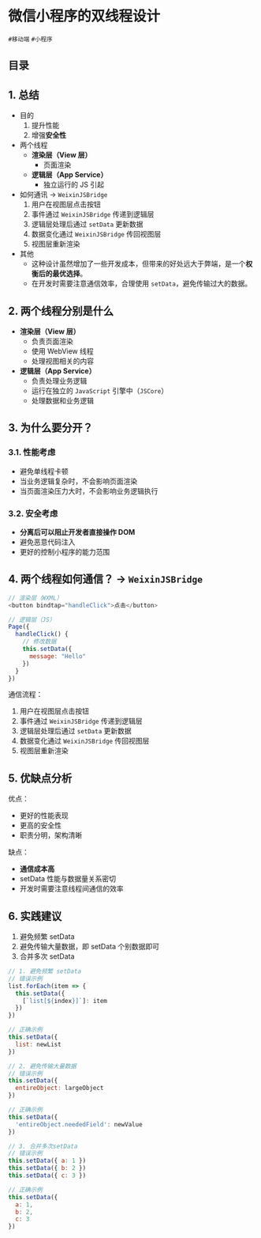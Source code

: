 
# 微信小程序的双线程设计

`#移动端` `#小程序` 


## 目录
<!-- toc -->
 ## 1. 总结 

- 目的
	1. 提升性能
	2. 增强**安全性**
- 两个线程
	- **渲染层（View 层）**
		- 页面渲染
	- **逻辑层（App Service）**
		- 独立运行的 JS 引起
- 如何通讯 → `WeixinJSBridge`
	1. 用户在视图层点击按钮
	2. 事件通过 `WeixinJSBridge` 传递到逻辑层
	3. 逻辑层处理后通过 `setData` 更新数据
	4. 数据变化通过 `WeixinJSBridge` 传回视图层
	5. 视图层重新渲染
- 其他
	- 这种设计虽然增加了一些开发成本，但带来的好处远大于弊端，是一个**权衡后的最优选择**。
	- 在开发时需要注意通信效率，合理使用 `setData`，避免传输过大的数据。


## 2. 两个线程分别是什么

- **渲染层（View 层）**
	- 负责页面渲染
	- 使用 WebView 线程
	- 处理视图相关的内容
- **逻辑层（App Service）**
	- 负责处理业务逻辑
	- 运行在独立的 `JavaScript` 引擎中（`JSCore`）
	- 处理数据和业务逻辑

## 3. 为什么要分开？

### 3.1. 性能考虑

- 避免单线程卡顿
- 当业务逻辑复杂时，不会影响页面渲染
- 当页面渲染压力大时，不会影响业务逻辑执行

### 3.2. 安全考虑

- **分离后可以阻止开发者直接操作 DOM**
- 避免恶意代码注入
- 更好的控制小程序的能力范围

## 4. 两个线程如何通信？ → `WeixinJSBridge`

```javascript
// 渲染层（WXML）
<button bindtap="handleClick">点击</button>

// 逻辑层（JS）
Page({
  handleClick() {
    // 修改数据
    this.setData({
      message: "Hello"
    })
  }
})
```

通信流程：
1. 用户在视图层点击按钮
2. 事件通过 `WeixinJSBridge` 传递到逻辑层
3. 逻辑层处理后通过 `setData` 更新数据
4. 数据变化通过 `WeixinJSBridge` 传回视图层
5. 视图层重新渲染

## 5. 优缺点分析

优点：
- 更好的性能表现
- 更高的安全性
- 职责分明，架构清晰

缺点：
- **通信成本高**
- setData 性能与数据量关系密切
- 开发时需要注意线程间通信的效率

## 6. 实践建议

1. 避免频繁 setData
2. 避免传输大量数据，即 setData 个别数据即可
3. 合并多次 setData

```javascript
// 1. 避免频繁 setData
// 错误示例
list.forEach(item => {
  this.setData({
    [`list[${index}]`]: item
  })
})

// 正确示例
this.setData({
  list: newList
})

// 2. 避免传输大量数据
// 错误示例
this.setData({
  entireObject: largeObject
})

// 正确示例
this.setData({
  'entireObject.neededField': newValue
})

// 3. 合并多次setData
// 错误示例
this.setData({ a: 1 })
this.setData({ b: 2 })
this.setData({ c: 3 })

// 正确示例
this.setData({
  a: 1,
  b: 2,
  c: 3
})
```

